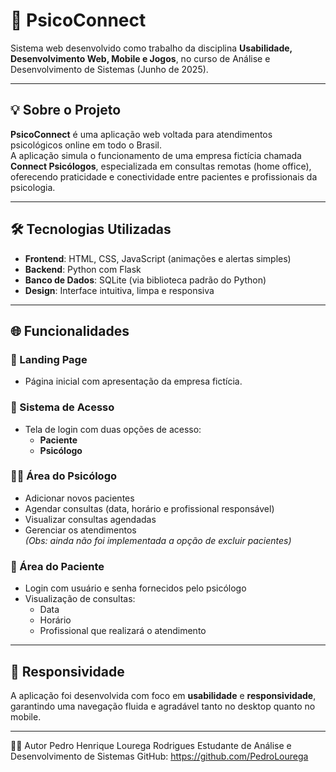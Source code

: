 # 🧠 PsicoConnect

Sistema web desenvolvido como trabalho da disciplina **Usabilidade, Desenvolvimento Web, Mobile e Jogos**, no curso de Análise e Desenvolvimento de Sistemas (Junho de 2025).

---

## 💡 Sobre o Projeto

**PsicoConnect** é uma aplicação web voltada para atendimentos psicológicos online em todo o Brasil.  
A aplicação simula o funcionamento de uma empresa fictícia chamada **Connect Psicólogos**, especializada em consultas remotas (home office), oferecendo praticidade e conectividade entre pacientes e profissionais da psicologia.

---

## 🛠 Tecnologias Utilizadas

- **Frontend**: HTML, CSS, JavaScript (animações e alertas simples)
- **Backend**: Python com Flask
- **Banco de Dados**: SQLite (via biblioteca padrão do Python)
- **Design**: Interface intuitiva, limpa e responsiva

---

## 🌐 Funcionalidades

### 🔵 Landing Page
- Página inicial com apresentação da empresa fictícia.

### 🔐 Sistema de Acesso
- Tela de login com duas opções de acesso:
  - **Paciente**
  - **Psicólogo**

### 👩‍⚕️ Área do Psicólogo
- Adicionar novos pacientes
- Agendar consultas (data, horário e profissional responsável)
- Visualizar consultas agendadas
- Gerenciar os atendimentos  
*(Obs: ainda não foi implementada a opção de excluir pacientes)*

### 🧍 Área do Paciente
- Login com usuário e senha fornecidos pelo psicólogo
- Visualização de consultas:
  - Data
  - Horário
  - Profissional que realizará o atendimento

---

## 📱 Responsividade

A aplicação foi desenvolvida com foco em **usabilidade** e **responsividade**, garantindo uma navegação fluida e agradável tanto no desktop quanto no mobile.

---

👨‍💻 Autor
Pedro Henrique Lourega Rodrigues
Estudante de Análise e Desenvolvimento de Sistemas
GitHub: https://github.com/PedroLourega
